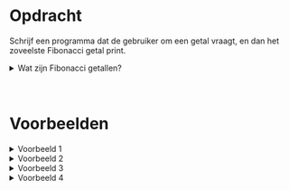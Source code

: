 # <b>Opdracht</b>
Schrijf een programma dat de gebruiker om een getal vraagt, en dan het zoveelste Fibonacci getal print.

<details markdown="1"><summary>Wat zijn Fibonacci getallen?</summary>
De Fibonacci getallen vormen een reeks van getallen waarbij elk getal de som is van de vorige twee. Men begint meestal met `1` en `1`, waardoor het derde getal dus `2` is (`1+1=2`). De eerste 20 Fibonacci getallen zijn:

|-------+-----------------+---------------------|
| Index | Fibonacci getal | Waarom?             |
|-------|-----------------|---------------------|
| 1     | 1               |                     |
| 2     | 1               |                     |
| 3     | 2               | `1 + 1 = 2`         |
| 4     | 3               | `1 + 2 = 3`         |
| 5     | 5               | `2 + 3 = 5`         |
| 6     | 8               | `3 + 5 = 8`         |
| 7     | 13              | `5 + 8 = 13`        |
| 8     | 21              | `8 + 13 = 21`       |
| 9     | 34              | `13 + 21 = 34`      |
| 10    | 55              | `21 + 34 = 55`      |
| 11    | 89              | `34 + 55 = 89`      |
| 12    | 144             | `55 + 89 = 144`     |
| 13    | 233             | `89 + 144 = 233`    |
| 14    | 377             | `144 + 233 = 377`   |
| 15    | 610             | `233 + 377 = 610`   |
| 16    | 987             | `377 + 610 = 987`   |
| 17    | 1597            | `610 + 987 = 1597`  |
| 18    | 2584            | `987 + 1597 = 2584` |
| 19    | 4181            | `1597 + 2584 = 4181`|
| 20    | 6765            | `2584 + 4181 = 6765`|
|-------+-----------------+---------------------|
{:.table}


<i>(PS: De eerste twee getallen zijn vrij te kiezen en bepalen hoe de volledige reeks er uit zal zien. In deze opdracht houden we het bij de standaard 1 en 1.)</i>
</details>
 
<br>
<br> 
 
# <b>Voorbeelden</b>
<details markdown="1"><summary>Voorbeeld 1</summary>
### Invoer
```
6
```

### Uitvoer
```
Het 6e Fibonacci getal is: 8.
```
</details>

<details markdown="1"><summary>Voorbeeld 2</summary>
### Invoer
```
10
```

### Uitvoer
```
Het 10e Fibonacci getal is: 55.
```
</details>

<details markdown="1"><summary>Voorbeeld 3</summary>
### Invoer
```
17
```

### Uitvoer
```
Het 17e Fibonacci getal is: 1597.
```
</details>

<details markdown="1"><summary>Voorbeeld 4</summary>
### Invoer
```
20
```

### Uitvoer
```
Het 20e Fibonacci getal is: 6765.
```
</details>